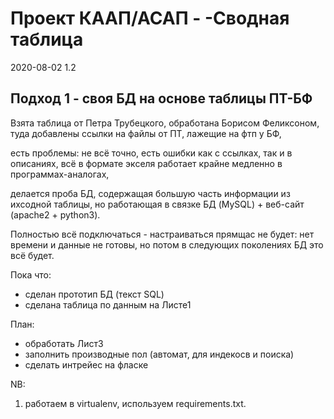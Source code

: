 Проект КААП/АСАП - -Сводная таблица
===================================

2020-08-02 1.2

Подход 1 - своя БД на основе таблицы ПТ-БФ
---------------------------------------

Взята таблица от Петра Трубецкого, 
обработана Борисом Феликсоном,
туда добавлены ссылки на файлы от ПТ,
лажещие на фтп у БФ,

есть проблемы: 
не всё точно, есть ошибки как с ссылках, так и в опиcаниях,
всё в формате экселя работает крайне медленно в программах-аналогах,

делается проба БД, содержащая большую часть информации из ихсодной таблицы,
но работающая в связке БД (MySQL) + веб-сайт (apache2 + python3).

Полностью всё подключаться - настраиваться прямщас не будет:
нет времени и данные не готовы,
но потом в следующих поколениях БД это всё будет.

Пока что:
- сделан прототип БД (текст SQL)
- сделана таблица по данным на Листе1

План:
- обработать Лист3
- заполнить производные пол (автомат, для индекосв и поиска)
- сделать интрейес на фласке

NB:
1. работаем в virtualenv,
используем requirements.txt.


